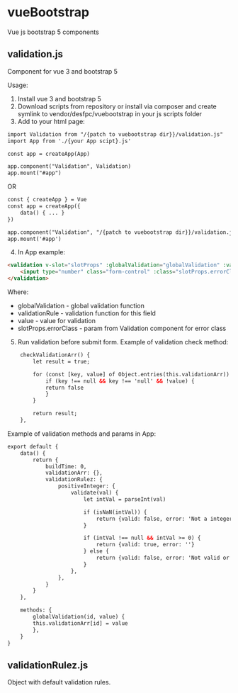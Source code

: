 # vueBootstrap
Vue js bootstrap 5 components

## validation.js
Component for vue 3 and bootstrap 5

Usage:
1) Install vue 3 and bootstrap 5
2) Download scripts from repository or install via composer and create symlink to vendor/desfpc/vuebootstrap in your js scripts folder
3) Add to your html page:
```html
import Validation from "/{patch to vuebootstrap dir}}/validation.js"
import App from './{your App scipt}.js'

const app = createApp(App)

app.component("Validation", Validation)
app.mount("#app")
```

OR

```html
const { createApp } = Vue
const app = createApp({
    data() { ... }
})

app.component("Validation", "/{patch to vuebootstrap dir}}/validation.js")
app.mount('#app')
```
4) In App example:
```html
<validation v-slot="slotProps" :globalValidation="globalValidation" :validationRule="validationRulez.positiveInteger" :value="buildTime">
    <input type="number" class="form-control" :class="slotProps.errorClass" v-model="buildTime" aria-required="true">
</validation>
```
Where:
- globalValidation - global validation function
- validationRule - validation function for this field
- value - value for validation
- slotProps.errorClass - param from Validation component for error class
5) Run validation before submit form. Example of validation check method:
```html
    checkValidationArr() {
        let result = true;

        for (const [key, value] of Object.entries(this.validationArr)) {
            if (key !== null && key !== 'null' && !value) {
            return false
            }
        }

        return result;
    },
```

Example of validation methods and params in App:
```html
export default {
    data() {
        return {
            buildTime: 0,
            validationArr: {},
            validationRulez: {
                positiveInteger: {
                    validate(val) {
                        let intVal = parseInt(val)

                        if (isNaN(intVal)) {
                            return {valid: false, error: 'Not a integer number'}
                        }

                        if (intVal !== null && intVal >= 0) {
                            return {valid: true, error: ''}
                        } else {
                            return {valid: false, error: 'Not valid or not positive integer number'}
                        }
                    },
                },
            }
        }
    },

    methods: {
        globalValidation(id, value) {
        this.validationArr[id] = value
        },
    }
}
```

## validationRulez.js
Object with default validation rules.